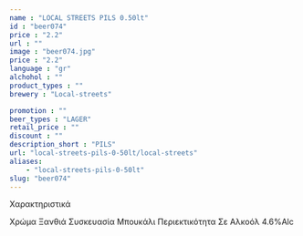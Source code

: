 ```yaml
---
name : "LOCAL STREETS PILS 0.50lt"
id : "beer074"
price : "2.2"
url : ""
image : "beer074.jpg"
price : "2.2"
language : "gr"
alchohol : ""
product_types : ""
brewery : "Local-streets"

promotion : ""
beer_types : "LAGER"
retail_price : ""
discount : ""
description_short : "PILS"
url: "local-streets-pils-0-50lt/local-streets"
aliases: 
    - "local-streets-pils-0-50lt"
slug: "beer074"
---
```


Χαρακτηριστικά

Χρώμα
Ξανθιά
Συσκευασία
Μπουκάλι
Περιεκτικότητα Σε Αλκοόλ
4.6%Alc